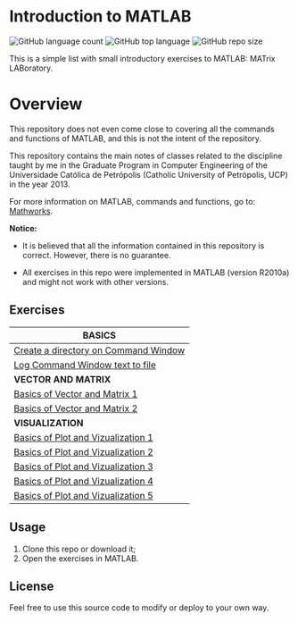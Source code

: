 # Introduction to MATLAB

![GitHub language count](https://img.shields.io/github/languages/count/whoisraibolt/Introduction-to-MATLAB.svg)
![GitHub top language](https://img.shields.io/github/languages/top/whoisraibolt/Introduction-to-MATLAB.svg)
![GitHub repo size](https://img.shields.io/github/repo-size/whoisraibolt/Introduction-to-MATLAB.svg)

This is a simple list with small introductory exercises to MATLAB: MATrix LABoratory.

# Overview

This repository does not even come close to covering all the commands and functions of MATLAB, and this is not the intent of the repository.

This repository contains the main notes of classes related to the discipline taught by me in the Graduate Program in Computer Engineering of the Universidade Católica de Petrópolis (Catholic University of Petrópolis, UCP) in the year 2013.

For more information on MATLAB, commands and functions, go to: [Mathworks](https://www.mathworks.com "Mathworks.com").

**Notice:**

- It is believed that all the information contained in this repository is correct. However, there is no guarantee.

- All exercises in this repo were implemented in MATLAB (version R2010a) and might not work with other versions.

## Exercises

| **BASICS** | 
| ------------ |
| [Create a directory on Command Window](https://github.com/whoisraibolt/Introduction-to-MATLAB/blob/master/exercise_01.m "Create a directory on Command Window")  |
| [Log Command Window text to file](https://github.com/whoisraibolt/Introduction-to-MATLAB/blob/master/exercise_02.m "Log Command Window text to file")  | 
| **VECTOR AND MATRIX** | 
| [Basics of Vector and Matrix 1](https://github.com/whoisraibolt/Introduction-to-MATLAB/blob/master/exercise_03.m "Basics of Vector and Matrix 1")  |
| [Basics of Vector and Matrix 2](https://github.com/whoisraibolt/Introduction-to-MATLAB/blob/master/exercise_04.m "Basics of Vector and Matrix 2")  | 
| **VISUALIZATION** | 
| [Basics of Plot and Vizualization 1](https://github.com/whoisraibolt/Introduction-to-MATLAB/blob/master/exercise_05.m "Basics of Plot and Vizualization 1") |  
| [Basics of Plot and Vizualization 2](https://github.com/whoisraibolt/Introduction-to-MATLAB/blob/master/exercise_06.m "Basics of Plot and Vizualization 2") |
| [Basics of Plot and Vizualization 3](https://github.com/whoisraibolt/Introduction-to-MATLAB/blob/master/exercise_07.m "Basics of Plot and Vizualization 3") | 
| [Basics of Plot and Vizualization 4](https://github.com/whoisraibolt/Introduction-to-MATLAB/blob/master/exercise_08.m "Basics of Plot and Vizualization 4") | 
| [Basics of Plot and Vizualization 5](https://github.com/whoisraibolt/Introduction-to-MATLAB/blob/master/exercise_09.m "Basics of Plot and Vizualization 5") | |

## Usage

1. Clone this repo or download it;
2. Open the exercises in MATLAB.

## License

Feel free to use this source code to modify or deploy to your own way.
